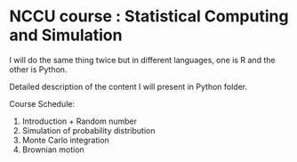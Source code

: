 # NCCU course : Statistical Computing and Simulation

I will do the same thing twice but in different languages, one is R and the other is Python.

Detailed description of the content I will present in Python folder.

Course Schedule:

1. Introduction + Random number
2. Simulation of probability distribution
3. Monte Carlo integration
4. Brownian motion
